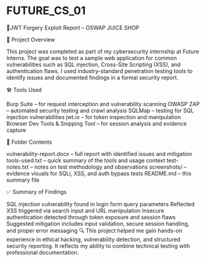 # FUTURE_CS_01
📘JWT Forgery Exploit Report – OSWAP JUICE SHOP

📘 Project Overview

This project was completed as part of my cybersecurity internship at Future Interns. The goal was to test a sample web application for common vulnerabilities such as SQL injection, Cross-Site Scripting (XSS), and authentication flaws. I used industry-standard penetration testing tools to identify issues and documented findings in a formal security report.

🛠️ Tools Used

Burp Suite – for request interception and vulnerability scanning
OWASP ZAP – automated security testing and crawl analysis
SQLMap – testing for SQL injection vulnerabilities
jwt.io – for token inspection and manipulation
Browser Dev Tools & Snipping Tool – for session analysis and evidence capture

📁 Folder Contents

vulnerability-report.docx – full report with identified issues and mitigation
tools-used.txt – quick summary of the tools and usage context
test-notes.txt – notes on test methodology and observations
screenshots/ – evidence visuals for SQLi, XSS, and auth bypass tests
README.md – this summary file

✅ Summary of Findings

SQL injection vulnerability found in login form query parameters
Reflected XSS triggered via search input and URL manipulation
Insecure authentication detected through token exposure and session flaws
Suggested mitigation includes input validation, secure session handling, and proper error messaging
🔍 This project helped me gain hands-on experience in ethical hacking, vulnerability detection, and structured security reporting. It reflects my ability to combine technical testing with professional documentation.
